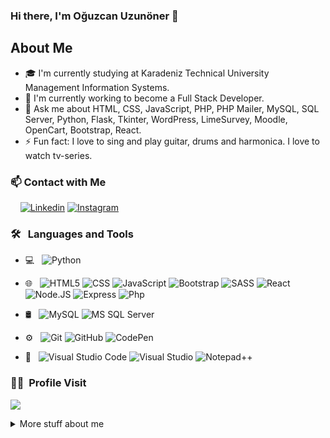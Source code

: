 ### Hi there, I'm Oğuzcan Uzunöner 👋

## About Me

- 🎓 I'm currently studying at Karadeniz Technical University Management Information Systems.
- 🔭 I'm currently working to become a Full Stack Developer.
- 💬 Ask me about HTML, CSS, JavaScript, PHP, PHP Mailer, MySQL, SQL Server, Python, Flask, Tkinter, WordPress, LimeSurvey, Moodle, OpenCart, Bootstrap, React.
- ⚡ Fun fact: I love to sing and play guitar, drums and harmonica. I love to watch tv-series.

### 📫 Contact with Me

&nbsp;&nbsp;&nbsp; [![Linkedin](https://img.shields.io/badge/-LinkedIn-blue?style=flat&logo=Linkedin&logoColor=white)](https://www.linkedin.com/in/oguzcanuzunoner/)
[![Instagram](https://img.shields.io/badge/-Instagram-E4405F?style=flat&logo=Instagram&logoColor=FFFFFF)](https://www.instagram.com/oguzcanuzunoner/)
<br />

### 🛠 &nbsp; Languages and Tools

- 💻 &nbsp;
  ![Python](https://img.shields.io/badge/-Python-333333?style=flat&logo=python)
- 🌐 &nbsp;
  ![HTML5](https://img.shields.io/badge/-HTML5-333333?style=flat&logo=HTML5)
  ![CSS](https://img.shields.io/badge/-CSS-333333?style=flat&logo=CSS3&logoColor=1572B6)
  ![JavaScript](https://img.shields.io/badge/-JavaScript-333333?style=flat&logo=javascript)
  ![Bootstrap](https://img.shields.io/badge/-Bootstrap-333333?style=flat&logo=bootstrap&logoColor=563D7C)
  ![SASS](https://img.shields.io/badge/-SASS-333333?style=flat&logo=sass&logoColor=pink)
  ![React](https://img.shields.io/badge/-React-333333?style=flat&logo=react)
  ![Node.JS](https://img.shields.io/badge/-Node.JS-333333?style=flat&logo=Node.JS)
  ![Express](https://img.shields.io/badge/-Express-333333?style=flat&logo=Express)
  ![Php](https://img.shields.io/badge/-PHP-333333?style=flat&logo=PHP)
- 🛢 &nbsp;
  ![MySQL](https://img.shields.io/badge/-MySQL-333333?style=flat&logo=mysql)
  ![MS SQL Server](https://img.shields.io/badge/-MS%20SQL%20Server-333333?style=flat&logo=Microsoft-SQL-Server)
- ⚙️ &nbsp;
  ![Git](https://img.shields.io/badge/-Git-333333?style=flat&logo=Git)
  ![GitHub](https://img.shields.io/badge/-GitHub-333333?style=flat&logo=github)
  ![CodePen](https://img.shields.io/badge/-CodePen-333333?style=flat&logo=CodePen)

- 🔧 &nbsp;
  ![Visual Studio Code](https://img.shields.io/badge/-Visual%20Studio%20Code-333333?style=flat&logo=visual-studio-code&logoColor=007ACC)
  ![Visual Studio](https://img.shields.io/badge/-Visual%20Studio-333333?style=flat&logo=visual-studio&logoColor=643995)
  ![Notepad++](https://img.shields.io/badge/-Notepad%2B%2B-333333?style=flat&logo=Notepad%2B%2B&logoColor=007ACC)

### 👩‍💻 &nbsp;Profile Visit

<p align="left" >

![](https://komarev.com/ghpvc/?username=oguzcanuzunoner)

</p>

<details>
<summary>More stuff about me</summary>

### 💻 &nbsp;Coding Stats

<!--START_SECTION:waka-->
```text
JavaScript   2 hrs 15 mins   ███████████████████████▓░   94.37 % 
PHP          4 mins          ▓░░░░░░░░░░░░░░░░░░░░░░░░   03.03 % 
HTML         2 mins          ▒░░░░░░░░░░░░░░░░░░░░░░░░   01.89 % 
```
<!--END_SECTION:waka-->

### ⚙️ &nbsp;GitHub Analytics

<p align="left" >
<a href="https://github.com/oguzcanuzunoner">
 <img height="180em" align:"center"  src="https://github-readme-stats-eight-theta.vercel.app/api?username=oguzcanuzunoner&show_icons=true&theme=algolia&include_all_commits=true&count_private=true"/></a>
  <a href="https://github.com/oguzcanuzunoner"><img height="180em" align:"center" src="https://github-readme-stats-eight-theta.vercel.app/api/top-langs/?username=oguzcanuzunoner&layout=compact&langs_count=8&theme=algolia"/>
</a>
</p>

</details>


